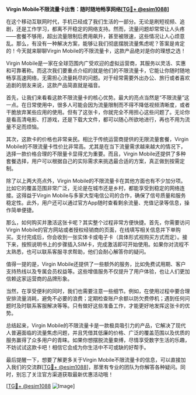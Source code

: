 **Virgin Mobile不限流量卡出售：随时随地畅享网络[[TG💪+ @esim1088](https://t.me/s/esim1088)]**

在这个移动互联网时代，手机已经成了我们生活的一部分。无论是刷短视频、追剧，还是工作学习，都离不开稳定的网络支持。然而，流量问题却常常让人头疼——套餐不够用，超出流量限制后费用飙升，甚至被限速，这些情况让人心烦意乱。那么，有没有一种解决方案，能够让我们彻底摆脱流量焦虑呢？答案是肯定的！今天就来聊聊Virgin Mobile的不限流量卡，这款产品绝对是你的理想之选！

Virgin Mobile是一家在全球范围内广受欢迎的虚拟运营商，其服务以灵活、实惠和可靠著称。而这次我们要重点介绍的就是他们的不限流量卡，它能让你随时随地畅享高速网络，无需担心流量耗尽的问题。对于经常需要外出办公、旅行或者喜欢追剧的朋友来说，这款产品简直就是福音。

首先，让我们来看看这款不限流量卡的核心优势。最大的亮点当然是“不限流量”这一点。在日常使用中，很多人可能会因为流量限制而不得不降低视频清晰度，或者干脆放弃某些应用的使用。但有了这张卡，你就完全不用担心这些问题了。无论你是看高清电影、打游戏，还是下载大文件，都可以随心所欲地进行，再也不用为流量不足而烦恼。

其次，这款卡的价格也非常亲民。相比于传统运营商提供的无限流量套餐，Virgin Mobile的不限流量卡性价比非常高。尤其是在当下流量需求越来越大的情况下，选择一款价格合理的不限量卡显得尤为重要。而且，Virgin Mobile还提供了多种套餐选择，用户可以根据自己的实际需求来挑选最合适的方案，真正做到按需定制。

除了以上两大亮点外，Virgin Mobile的不限流量卡在其他方面也有不少加分项。比如它的覆盖范围非常广泛，无论是在城市还是乡村，都能享受到稳定的网络连接。这得益于Virgin Mobile与多家大型电信公司的合作，确保了信号质量和服务稳定性。此外，用户还可以通过官方App随时查看剩余流量、充值记录等信息，操作简单便捷。

那么，如何购买并激活这张卡呢？其实整个过程非常方便快捷。首先，你需要访问Virgin Mobile的官方网站或者授权经销商的页面，在线填写相关信息并下单购买。支付完成后，你会收到一张实体卡或电子卡（具体形式视购买方式而定）。接下来，按照说明书上的步骤插入SIM卡，完成激活即可开始使用。如果你对流程不太熟悉，也可以联系客服寻求帮助，他们会耐心解答你的疑问。

值得一提的是，Virgin Mobile还提供了一些额外的服务，比如免费试用期、客户支持热线以及专属会员权益等。这些增值服务不仅提升了用户体验，也让人们更加信赖这家运营商的品牌形象。

当然，在享受便利的同时，我们也需要注意一些细节。例如，在使用过程中要合理安排流量消耗，避免不必要的浪费；定期检查账户余额以防欠费停机；遇到任何问题时及时联系客服解决等等。只有做好这些准备工作，才能更好地发挥这张卡的优势。

总结起来，Virgin Mobile的不限流量卡是一款极具吸引力的产品，它解决了现代人普遍面临的流量焦虑问题，并且凭借其低廉的价格、广泛的覆盖范围以及优质的服务赢得了众多用户的青睐。如果你想摆脱流量束缚，尽情享受数字生活的乐趣，不妨试试这款卡吧！相信它会成为你生活中不可或缺的好帮手。

最后提醒一下，想要了解更多关于Virgin Mobile不限流量卡的信息，可以直接加入我们的交流群[[TG💪+ @esim1088](https://t.me/s/esim1088)]，那里有专业的团队为你解答各种疑问。同时，别忘了关注官方渠道获取最新优惠活动哦！

[[TG💪+ @esim1088](https://t.me/s/esim1088) ![Image](https://i.postimg.cc/4NQfJmqS/Snipaste-2025-05-13-00-14-12.png)]